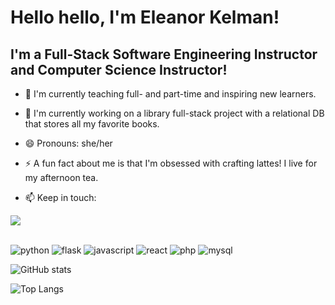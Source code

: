 # Hello hello, I'm Eleanor Kelman!

## I'm a Full-Stack Software Engineering Instructor and Computer Science Instructor!

- 🔭 I'm currently teaching full- and part-time and inspiring new learners.

- 🌱 I'm currently working on a library full-stack project with a relational DB that stores all my favorite books.

- 😄 Pronouns: she/her

- ⚡ A fun fact about me is that I'm obsessed with crafting lattes! I live for my afternoon tea.

- 📫 Keep in touch:

<a href = 'https://medium.com/swlh/create-awesome-git-readme-profile-84efa0bcda3b'><img src='https://img.shields.io/badge/LinkedIn-0077B5?style=for-the-badge&logo=linkedin&logoColor=white'/></a>

<br />

<img src = 'https://img.shields.io/badge/Python-FFD43B?style=for-the-badge&logo=python&logoColor=blue' alt = 'python' />
<img src = 'https://img.shields.io/badge/Flask-000000?style=for-the-badge&logo=flask&logoColor=white' alt = 'flask' />
<img src = 'https://img.shields.io/badge/JavaScript-323330?style=for-the-badge&logo=javascript&logoColor=F7DF1E' alt = 'javascript' />
<img src = 'https://img.shields.io/badge/React-20232A?style=for-the-badge&logo=react&logoColor=61DAFB' alt = 'react' />
<img src = 'https://img.shields.io/badge/PHP-777BB4?style=for-the-badge&logo=php&logoColor=white' alt = 'php' />
<img src = 'https://img.shields.io/badge/MySQL-005C84?style=for-the-badge&logo=mysql&logoColor=white' alt = 'mysql' />

<br />

![GitHub stats](https://github-readme-stats.vercel.app/api?username=a-JAVA-chip-frappuccino&show_icons=true&theme=solarized-light&rank_icon=github)

![Top Langs](https://github-readme-stats.vercel.app/api/top-langs/?username=a-JAVA-chip-frappuccino&layout=compact&hide=jupyter%20notebook,ruby&theme=solarized-light)



<!--
**a-JAVA-chip-frappuccino/a-JAVA-chip-frappuccino** is a ✨ _special_ ✨ repository because its `README.md` (this file) appears on your GitHub profile.
-->
